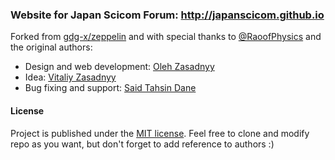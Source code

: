 ### Website for Japan Scicom Forum: http://japanscicom.github.io

Forked from [gdg-x/zeppelin](https://github.com/gdg-x/zeppelin) and with special thanks to [@RaoofPhysics](https://github.com/raoofphysics) and the original authors:

* Design and web development: [Oleh Zasadnyy](https://github.com/ozasadnyy)
* Idea: [Vitaliy Zasadnyy](https://github.com/zasadnyy)
* Bug fixing and support: [Said Tahsin Dane](https://github.com/tasomaniac)

#### License
Project is published under the [MIT license](https://github.com/gdg-x/zeppelin/blob/master/LICENSE.txt). Feel free to clone and modify repo as you want, but don't forget to add reference to authors :)
